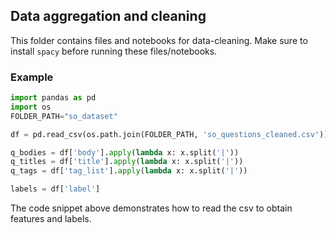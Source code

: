 Data aggregation and cleaning
--
This folder contains files and notebooks for data-cleaning. Make sure to install `spacy` before running these files/notebooks.

### Example
```python
import pandas as pd
import os
FOLDER_PATH="so_dataset"

df = pd.read_csv(os.path.join(FOLDER_PATH, 'so_questions_cleaned.csv'))

q_bodies = df['body'].apply(lambda x: x.split('|'))
q_titles = df['title'].apply(lambda x: x.split('|'))
q_tags = df['tag_list'].apply(lambda x: x.split('|'))

labels = df['label']
```  
The code snippet above demonstrates how to read the csv to obtain features and labels.
